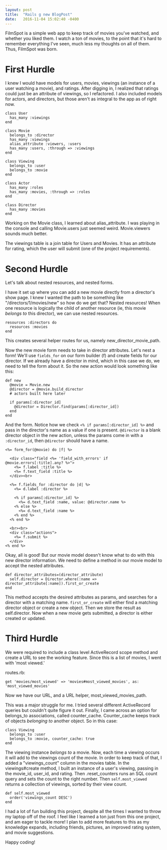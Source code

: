 ```yaml
---
layout: post
title:  "Rails g new BlogPost"
date:   2016-11-04 15:02:40 -0400
---
```



FilmSpot is a simple web app to keep track of movies you've watched, and whether you liked them. I watch a ton of movies, to the point that it's hard to remember everything I've seen, much less my thoughts on all of them. Thus, FilmSpot was born.

# First Hurdle
 
I knew I would have models for users, movies, viewings (an instance of a user watching a movie), and ratings. After digging in, I realized that ratings could just be an attribute of viewings, so I refactored. I also included models for actors, and directors, but those aren't as integral to the app as of right now.

```
class User
  has_many :viewings
end

class Movie
  belongs_to :director
  has_many :viewings
  alias_attribute :viewers, :users
  has_many :users, :through => :viewings
end

class Viewing
  belongs_to :user
  belongs_to :movie
end

class Actor
  has_many :roles
  has_many :movies, :through => :roles
end

class Director
  has_many :movies
end
```

Working on the Movie class, I learned about alias_attribute. I was playing in the console and calling Movie.users just seemed weird. Movie.viewers sounds much better. 

The viewings table is a join table for Users and Movies. It has an attribute for rating, which the user will submit (one of the project requirements).

# Second Hurdle

Let's talk about nested resources, and nested forms.

I have it set up where you can add a new movie directly from a director's show page. I knew I wanted the path to be something like "/directors/1/movies/new" so how do we get that? Nested resources! When one resource is logically the child of another resource (ie, this movie *belongs to* this director), we can use nested resources.

```
resources :directors do
  resources :movies
end  
```

This creates several helper routes for us, namely new_director_movie_path.

Now the new movie form needs to take in director attributes. Let's nest a form! We'll use ```fields_for``` on our form builder (f) and create fields for our director. If we already have a director in mind, which in this case we do, we need to tell the form about it. So the new action would look something like this:

```
def new
  @movie = Movie.new
  @director = @movie.build_director
  # actors built here later
	
  if params[:director_id]
    @director = Director.find(params[:director_id])
  end
end
```

And the form. Notice how we check ```<% if params[:director_id] %>``` and pass in the director's name as a value if one is present. ```@director``` is a blank director object in the new action, unless the params come in with a ```:director_id```, then ```@director``` should have a name. 

```
<%= form_for(@movie) do |f| %>

  <div class="field <%= 'field_with_errors' if @movie.errors[:title].any? %>">
    <%= f.label :title %>
    <%= f.text_field :title %>
  </div><br>

  <%= f.fields_for :director do |d| %>
    <%= d.label :director %>
  
    <% if params[:director_id] %>
      <%= d.text_field :name, value: @director.name %>
    <% else %>  
      <%= d.text_field :name %>
    <% end %>
  <% end %>

  <br><br>
  <div class="actions">
    <%= f.submit %>
  </div>
<% end %>
```

Okay, all is good! But our movie model doesn't know what to do with this new director information. We need to define a method in our movie model to accept the nested attributes.

```
def director_attributes=(director_attribute)
  self.director = Director.where(:name => director_attribute[:name]).first_or_create
end
```

This method accepts the desired attributes as params, and searches for a director with a matching name. ```first_or_create``` will either find a matching director object or create a new object. Then we store the result as self.director. Now when a new movie gets submitted, a director is either created or updated.

# Third Hurdle

We were required to include a class level ActiveRecord scope method and create a URL to see the working feature. Since this is a list of movies, I went with 'most viewed.'

routes.rb:
```
get 'movies/most_viewed' => 'movies#most_viewed_movies', as: 'most_viewed_movies'
```

Now we have our URL, and a URL helper, most_viewed_movies_path.

This was a major struggle for me. I tried several different ActiveRecord queries but couldn't quite figure it out. Finally, I came across an option for belongs_to associations, called counter_cache. Counter_cache keeps track of objects *belonging to* another object. So in this case:

```
class Viewing
  belongs_to :user
  belongs_to :movie, counter_cache: true
end
```

The viewing instance *belongs to* a movie. Now, each time a viewing occurs it will add to the viewings count of the movie. In order to keep track of that, I added a "viewings_count" column in the movies table. In the viewings#create method, I built an instance of a user's viewing, passing in the movie_id, user_id, and rating. Then .reset_counters runs an SQL count query and sets the count to the right number. Then ```self.most_viewed``` returns a collection of viewings, sorted by their view count.

```
def self.most_viewed
  order('viewings_count DESC')
end
```

I had a lot of fun building this project, despite all the times I wanted to throw my laptop off of the roof. I feel like I learned a ton just from this one project, and am eager to tackle more! I plan to add more features to this as my knowledge expands, including friends, pictures, an improved rating system, and movie suggestions.

Happy coding!
